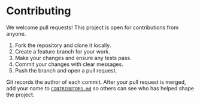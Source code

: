 # Contributing

We welcome pull requests! This project is open for contributions from anyone.

1. Fork the repository and clone it locally.
2. Create a feature branch for your work.
3. Make your changes and ensure any tests pass.
4. Commit your changes with clear messages.
5. Push the branch and open a pull request.

Git records the author of each commit. After your pull request is merged, add your name to [`CONTRIBUTORS.md`](CONTRIBUTORS.md) so others can see who has helped shape the project.
